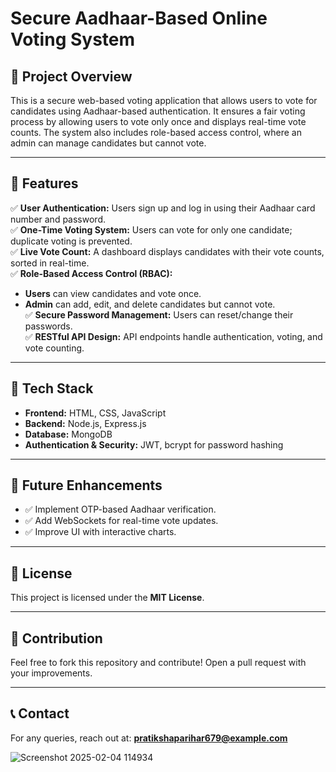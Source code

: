 # Secure Aadhaar-Based Online Voting System

## 📌 Project Overview
This is a secure web-based voting application that allows users to vote for candidates using Aadhaar-based authentication. It ensures a fair voting process by allowing users to vote only once and displays real-time vote counts. The system also includes role-based access control, where an admin can manage candidates but cannot vote.

---
## 🔹 Features
✅ **User Authentication:** Users sign up and log in using their Aadhaar card number and password.  
✅ **One-Time Voting System:** Users can vote for only one candidate; duplicate voting is prevented.  
✅ **Live Vote Count:** A dashboard displays candidates with their vote counts, sorted in real-time.  
✅ **Role-Based Access Control (RBAC):**  
   - **Users** can view candidates and vote once.  
   - **Admin** can add, edit, and delete candidates but cannot vote.  
✅ **Secure Password Management:** Users can reset/change their passwords.  
✅ **RESTful API Design:** API endpoints handle authentication, voting, and vote counting.  

---

## 🔹 Tech Stack
- **Frontend:** HTML, CSS, JavaScript  
- **Backend:** Node.js, Express.js  
- **Database:** MongoDB  
- **Authentication & Security:** JWT, bcrypt for password hashing  

---
## 🔹 Future Enhancements
- ✅ Implement OTP-based Aadhaar verification.
- ✅ Add WebSockets for real-time vote updates.
- ✅ Improve UI with interactive charts.

---
## 📜 License
This project is licensed under the **MIT License**.

---

## 🤝 Contribution
Feel free to fork this repository and contribute! Open a pull request with your improvements.

---
## 📞 Contact
For any queries, reach out at: **pratikshaparihar679@example.com**


![Screenshot 2025-02-04 114934](https://github.com/user-attachments/assets/f1adb36c-96c2-4316-a0ec-bc07f8b792f5)
